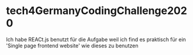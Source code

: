 # tech4GermanyCodingChallenge2020
Ich habe REACt.js benutzt für die Aufgabe weil ich find es praktisch für ein 'Single page frontend website' wie dieses zu benutzen
